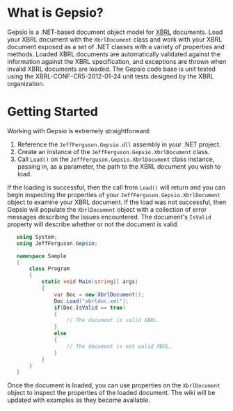 # What is Gepsio?
Gepsio is a .NET-based document object model for [XBRL](https://www.xbrl.org/) documents. Load your XBRL document with the `XbrlDocument` class and work with your XBRL document exposed as a set of .NET classes with a variety of properties and methods. Loaded XBRL documents are automatically validated against the information against the XBRL specification, and exceptions are thrown when invalid XBRL documents are loaded. The Gepsio code base is unit tested using the XBRL-CONF-CR5-2012-01-24 unit tests designed by the XBRL organization.

# Getting Started
Working with Gepsio is extremely straightforward:

1. Reference the `JeffFerguson.Gepsio.dll` assembly in your .NET project.
2. Create an instance of the `JeffFerguson.Gepsio.XbrlDocument` class.  
3. Call `Load()` on the `JeffFerguson.Gepsio.XbrlDocument` class instance, passing in, as a parameter, the path to the XBRL document you wish to load.

 If the loading is successful, then the call from `Load()` will return and you can begin inspecting the properties of your `JeffFerguson.Gepsio.XbrlDocument` object to examine your XBRL document. If the load was not successful, then Gepsio will populate the `XbrlDocument` object with a collection of error messages describing the issues encountered. The document's `IsValid` property will describe whether or not the document is valid.
 
 ```csharp
    using System;
    using JeffFerguson.Gepsio;

    namespace Sample
    {
        class Program
        {  
            static void Main(string[] args)  
            {  
                var Doc = new XbrlDocument();
                Doc.Load("xbrldoc.xml");
                if(Doc.IsValid == true)
                {
                    // The document is valid XBRL.
                }
                else
                {
                    // The document is not valid XBRL.
                }
            }  
        }
    }  
```

Once the document is loaded, you can use properties on the `XbrlDocument` object to inspect the properties of the loaded document. The wiki will be updated with examples as they become available.
